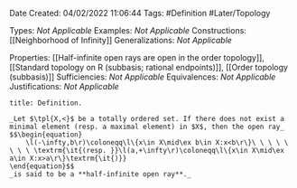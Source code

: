 <div class="topSpace"></div>

Date Created: 04/02/2022 11:06:44
Tags: #Definition #Later/Topology

Types: _Not Applicable_
Examples: _Not Applicable_
Constructions: [[Neighborhood of Infinity]]
Generalizations: _Not Applicable_

Properties: [[Half-infinite open rays are open in the order topology]], [[Standard topology on R (subbasis; rational endpoints)]], [[Order topology (subbasis)]]
Sufficiencies: _Not Applicable_
Equivalences: _Not Applicable_
Justifications: _Not Applicable_

``` ad-Definition
title: Definition.

_Let $\tpl{X,<}$ be a totally ordered set. If there does not exist a minimal element (resp. a maximal element) in $X$, then the open ray_
$$\begin{equation}
    \l(-\infty,b\r)\coloneqq\l\{x\in X\mid\ex b\in X:x<b\r\}\ \ \ \ \ \ \ \ \textrm{\it{(resp. }}\l(a,+\infty\r)\coloneqq\l\{x\in X\mid\ex a\in X:x>a\r\}\textrm{\it{)}}
\end{equation}$$
_is said to be a **half-infinite open ray**._

```
